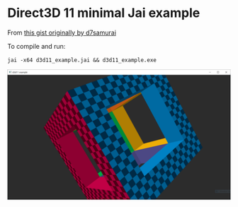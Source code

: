 # Direct3D 11 minimal Jai example

From [this gist originally by d7samurai](https://gist.github.com/ashelley/6520e2ad63cb366c0155353cb8ed7b6d)

To compile and run:

```
jai -x64 d3d11_example.jai && d3d11_example.exe
```

![screenshot](screenshot.png)

